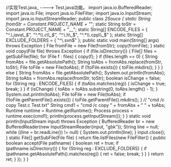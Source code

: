//实现Test.java_ ----> Test.java功能。
import java.io.BufferedReader;
import java.io.File;
import java.io.FileFilter;
import java.io.InputStream;
import java.io.InputStreamReader;
public class _2Souce {
    static String fromStr = Constant.PROJECT_NAME + "_";
    static String toStr = Constant.PROJECT_NAME + "__";
    static String[] ENCODE_FILES = { "^.*\\.java\\_$", "^.*\\.c\\_$", "^.*\\.h\\_$", "^.*\\.cpp\\_$" };
    static String[] EXCLUDE_FOLDERS = { "^\\.svn$" };
    public static void main(String[] args) throws Exception {
        File fromFile = new File(fromStr);
        copy(fromFile);
    }
    static void copy(File file) throws Exception {
        if (file.isDirectory()) {
            File[] files = getSubFile(file);
            for (File f : files) {
                copy(f);
            }
            if (files.length == 0) {
                String fromAbs = file.getAbsolutePath();
                String toAbs = fromAbs.replace(fromStr, toStr);
                File toFile = new File(toAbs);
                if (!toFile.exists()) {
                    toFile.mkdirs();
                }
            }
        } else {
            String fromAbs = file.getAbsolutePath();
            System.out.println(fromAbs);
            String toAbs = fromAbs.replace(fromStr, toStr);
            boolean isChange = false;
            for (String reg : ENCODE_FILES) {
                if (toAbs.matches(reg)) {
                    isChange = true;
                    break;
                }
            }
            if (isChange) {
                toAbs = toAbs.substring(0, toAbs.length() - 1);
            }
            System.out.println(toAbs);
            File toFile = new File(toAbs);
            if (!toFile.getParentFile().exists()) {
                toFile.getParentFile().mkdirs();
            }
            // "cmd /c copy Test.c Test.txt"
            String cmd1 = "cmd /c copy " + fromAbs + " " + toAbs;
            Runtime runtime = Runtime.getRuntime();
            Process process = runtime.exec(cmd1);
            println(process.getInputStream());
        }
    }
    static void println(InputStream input) throws Exception {
        BufferedReader br = new BufferedReader(new InputStreamReader(input, "gbk"));
        String line = null;
        while ((line = br.readLine()) != null) {
            System.out.println(line);
        }
        input.close();
    }
    static File[] getSubFile(File file) {
        return file.listFiles(new FileFilter() {
            public boolean accept(File pathname) {
                boolean ret = true;
                if (pathname.isDirectory()) {
                    for (String reg : EXCLUDE_FOLDERS) {
                        if (pathname.getAbsolutePath().matches(reg)) {
                            ret = false;
                            break;
                        }
                    }
                }
                return ret;
            }
        });
    }
}



